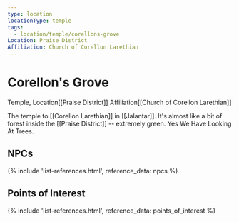 ```yaml
---
type: location
locationType: temple
tags:
  - location/temple/corellons-grove
Location: Praise District
Affiliation: Church of Corellon Larethian
---
```


# Corellon's Grove
Temple, <span class="dataview inline-field"><span class="inline-field-key">Location</span><span class="inline-field-value">[[Praise District]]</span></span>
<span class="dataview inline-field"><span class="inline-field-key">Affiliation</span><span class="inline-field-value">[[Church of Corellon Larethian]]</span></span>

The temple to [[Corellon Larethian]] in [[Jalantar]]. It's almost like a bit of forest inside the [[Praise District]] -- extremely green. Yes We Have Looking At Trees. 

## NPCs
{% include 'list-references.html', reference_data: npcs %}

## Points of Interest
{% include 'list-references.html', reference_data: points_of_interest %}
